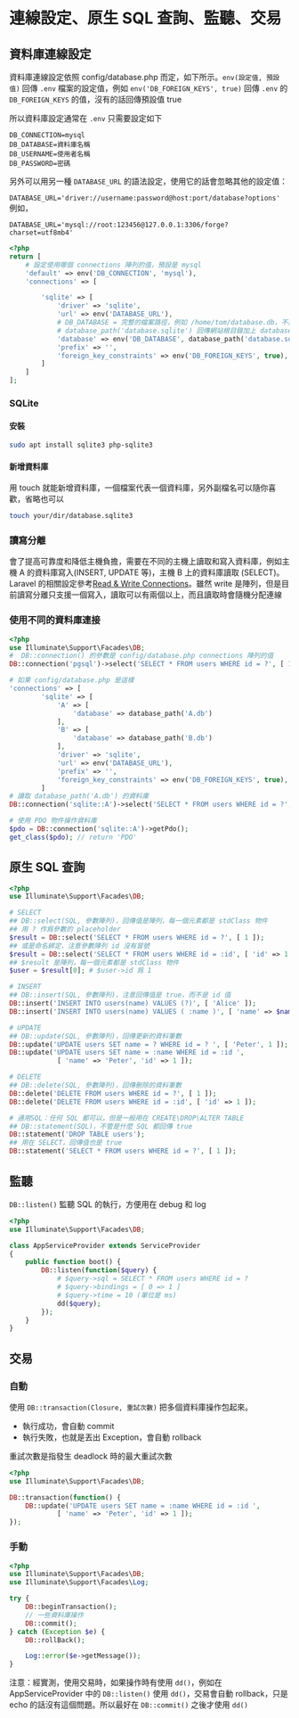 # 連線設定、原生 SQL 查詢、監聽、交易

## 資料庫連線設定

資料庫連線設定依照 config/database.php 而定，如下所示。`env(設定值, 預設值)` 回傳 `.env` 檔案的設定值，例如 `env('DB_FOREIGN_KEYS', true)` 回傳 `.env` 的 `DB_FOREIGN_KEYS` 的值，沒有的話回傳預設值 true

所以資料庫設定通常在 `.env` 只需要設定如下

```
DB_CONNECTION=mysql
DB_DATABASE=資料庫名稱
DB_USERNAME=使用者名稱
DB_PASSWORD=密碼
```

另外可以用另一種 `DATABASE_URL` 的語法設定，使用它的話會忽略其他的設定值：

`DATABASE_URL='driver://username:password@host:port/database?options'` 例如，

`DATABASE_URL='mysql://root:123456@127.0.0.1:3306/forge?charset=utf8mb4'`

``` php
<?php
return [
    # 設定使用哪個 connections 陣列的值，預設是 mysql
    'default' => env('DB_CONNECTION', 'mysql'),
    'connections' => [

        'sqlite' => [
            'driver' => 'sqlite',
            'url' => env('DATABASE_URL'),
            # DB_DATABASE = 完整的檔案路徑，例如 /home/tom/database.db，不是 ~/database.db
            # database_path('database.sqlite') 回傳網站根目錄加上 database/database.sqlite
            'database' => env('DB_DATABASE', database_path('database.sqlite')),
            'prefix' => '',
            'foreign_key_constraints' => env('DB_FOREIGN_KEYS', true),
        ]
    ]
];
```

### SQLite

#### 安裝
``` bash
sudo apt install sqlite3 php-sqlite3
```

#### 新增資料庫

用 touch 就能新增資料庫，一個檔案代表一個資料庫，另外副檔名可以隨你喜歡，省略也可以

``` bash
touch your/dir/database.sqlite3
```

### 讀寫分離

會了提高可靠度和降低主機負擔，需要在不同的主機上讀取和寫入資料庫，例如主機 A 的資料庫寫入(INSERT, UPDATE 等)，主機 B 上的資料庫讀取 (SELECT)。Laravel 的相關設定參考[Read & Write Connections](https://laravel.com/docs/6.x/database#read-and-write-connections)。雖然 write 是陣列，但是目前讀寫分離只支援一個寫入，讀取可以有兩個以上，而且讀取時會隨機分配連線

### 使用不同的資料庫連接

``` php
<?php
use Illuminate\Support\Facades\DB;
#  DB::connection() 的參數是 config/database.php connections 陣列的值
DB::connection('pgsql')->select('SELECT * FROM users WHERE id = ?', [ 1 ]);

# 如果 config/database.php 是這樣
'connections' => [
        'sqlite' => [
            'A' => [
                'database' => database_path('A.db')
            ],
            'B' => [
                'database' => database_path('B.db')
            ],
            'driver' => 'sqlite',
            'url' => env('DATABASE_URL'),
            'prefix' => '',
            'foreign_key_constraints' => env('DB_FOREIGN_KEYS', true),
        ]
# 讀取 database_path('A.db') 的資料庫
DB::connection('sqlite::A')->select('SELECT * FROM users WHERE id = ?', [ 1 ]);

# 使用 PDO 物件操作資料庫
$pdo = DB::connection('sqlite::A')->getPdo();
get_class($pdo); // return 'PDO'
```

## 原生 SQL 查詢

``` php
<?php
use Illuminate\Support\Facades\DB;

# SELECT
## DB::select(SQL, 參數陣列)，回傳值是陣列，每一個元素都是 stdClass 物件
## 用 ? 作爲參數的 placeholder
$result = DB::select('SELECT * FROM users WHERE id = ?', [ 1 ]);
## 或是命名綁定，注意參數陣列 id 沒有冒號
$result = DB::select('SELECT * FROM users WHERE id = :id', [ 'id' => 1 ]);
## $result 是陣列，每一個元素都是 stdClass 物件
$user = $result[0]; # $user->id 爲 1

# INSERT
## DB::insert(SQL, 參數陣列)，注意回傳值是 true，而不是 id 值
DB::insert('INSERT INTO users(name) VALUES (?)', [ 'Alice' ]);
DB::insert('INSERT INTO users(name) VALUES ( :name )', [ 'name' => $name ]);

# UPDATE
## DB::update(SQL, 參數陣列)，回傳更新的資料筆數
DB::update('UPDATE users SET name = ? WHERE id = ? ', [ 'Peter', 1 ]);
DB::update('UPDATE users SET name = :name WHERE id = :id ',
		    [ 'name' => 'Peter', 'id' => 1 ]);

# DELETE
## DB::delete(SQL, 參數陣列)，回傳刪除的資料筆數
DB::delete('DELETE FROM users WHERE id = ?', [ 1 ]);
DB::delete('DELETE FROM users WHERE id = :id', [ 'id' => 1 ]);

# 通用SQL：任何 SQL 都可以，但是一般用在 CREATE\DROP\ALTER TABLE
## DB::statement(SQL)，不管是什麼 SQL 都回傳 true
DB::statement('DROP TABLE users');
## 用在 SELECT，回傳值也是 true
DB::statement('SELECT * FROM users WHERE id = ?', [ 1 ]);
```

## 監聽

`DB::listen()` 監聽 SQL 的執行，方便用在 debug 和 log

``` php
<?php
use Illuminate\Support\Facades\DB;

class AppServiceProvider extends ServiceProvider
{
    public function boot() {
        DB::listen(function($query) {
            # $query->sql = SELECT * FROM users WHERE id = ?
            # $query->bindings = [ 0 => 1 ]
            # $query->time = 10 (單位是 ms)
            dd($query);
        });
    }
}
```

## 交易

### 自動

使用 `DB::transaction(Closure, 重試次數)` 把多個資料庫操作包起來。

- 執行成功，會自動 commit
- 執行失敗，也就是丟出 Exception，會自動 rollback

重試次數是指發生 deadlock 時的最大重試次數

``` php
<?php
use Illuminate\Support\Facades\DB;

DB::transaction(function() {
    DB::update('UPDATE users SET name = :name WHERE id = :id ',
		    [ 'name' => 'Peter', 'id' => 1 ]);
});
```

### 手動

``` php
<?php
use Illuminate\Support\Facades\DB;
use Illuminate\Support\Facades\Log;

try {
    DB::beginTransaction();
    // 一些資料庫操作
    DB::commit();
} catch (Exception $e) {
    DB::rollBack();

    Log::error($e->getMessage());
}
```

注意：經實測，使用交易時，如果操作時有使用 `dd()`，例如在 AppServiceProvider 中的 `DB::listen()` 使用 `dd()`，交易會自動 rollback，只是 echo 的話沒有這個問題。所以最好在 `DB::commit()` 之後才使用 `dd()`